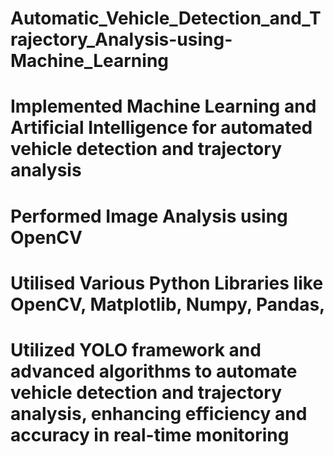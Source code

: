# Automatic_Vehicle_Detection_and_Trajectory_Analysis-using-Machine_Learning
# Implemented Machine Learning and Artificial Intelligence for automated vehicle detection and trajectory analysis
# Performed Image Analysis using OpenCV
# Utilised Various Python Libraries like OpenCV, Matplotlib, Numpy, Pandas, 
# Utilized YOLO framework and advanced algorithms to automate vehicle detection and trajectory analysis, enhancing efficiency and accuracy in real-time monitoring
